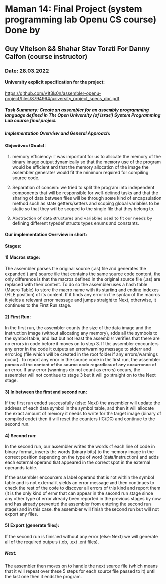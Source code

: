 
# Maman 14: Final Project (system programming lab Openu CS course) Done by 
## Guy Vitelson && Shahar Stav Torati For Danny Calfon (course instructor)
### Date: 28.03.2022
#### University explicit specification for the project:
https://github.com/v1t3ls0n/assembler-openu-project/files/8794964/university_project_specs_doc.pdf


##### Task Summary: Create an assembler for an assembly programming language defined in The Open University (of Israel) System Programming Lab course final project.
##### Implementation Overview and General Approach:

#### Objectives (Goals): ### 
1) memory efficiency: It was important for us to allocate the memory of the binary image output dynamically so that the memory use of the program would be efficient and that the memory allocation of the image the assembler generates would fit the minimum required for compiling source code.

2) Separation of concern: we tried to split the program into independent components that will be responsible for well-defined tasks and that the sharing of data between files will be through some kind of encapsulation method such as state getters/setters and scoping global variables to be static so that they will be scoped to the single file that they belong to.

3) Abstraction of data structures and variables used to fit our needs by defining different typedef structs types enums and constants.

#### Our implementation Overview in short:
#### Stages:

#### 1) Macros stage:
The assembler parses the original source (.as) file and generates the expanded (.am) source file that contains the same source code content, the only difference is that the macros defined in the original source file (.as) are replaced with their content. To do so the assembler uses a hash table (Macro Table) to store the macro name with its starting and ending indexes (FILE position) of its content. If it finds any error in the syntax of the macros it yields a relevant error message and jumps straight to Next, otherwise, it continues to the First Run stage.

#### 2) First Run:
In the first run, the assembler counts the size of the data image and the instruction image (without allocating any memory), adds all the symbols to the symbol table, and last but not least the assembler verifies that there are no errors in code before it moves on to step 3. If the assembler encounters any error in the code it outputs an error/warning message to stderr and error.log (file which will be created in the root folder if any errors/warnings occur). To report any error in the source code in the first run, the assembler parses all the content of the source code regardless of any occurrence of an error. If any error (warnings do not count as errors) occurs, the assembler will not continue to stage 3 but it will go straight on to the Next stage.
 
#### 3) In between the first and second run:
If the first run ended successfully (else: Next) the assembler will update the address of each data symbol in the symbol table, and then it will allocate the exact amount of memory it needs to write for the target image (binary of compiled code) then it will reset the counters (IC/DC) and continue to the second run.

#### 4) Second run:
In the second run, our assembler writes the words of each line of code in binary format, inserts the words (binary bits) to the memory image in the correct position depending on the type of word (data/instruction) and adds each external operand that appeared in the correct spot in the external operands table.

If the assembler encounters a label operand that is not within the symbol table and is not external it yields an error message and then continues to check the rest of the code to discover all errors of this kind and report them (it is the only kind of error that can appear in the second run stage since any other type of error already been reported in the previous stages by now and has already prevented the assembler from entering the second run stage) and in this case, the assembler will finish the second run but will not export any files.

 #### 5) Export (generate files):
If the second run is finished without any error (else: Next) we will generate all of the required outputs (.ob, .ext .ent files).

##### Next:
The assembler then moves on to handle the next source file (which means that it will repeat over these 5 steps for each source file passed to it) until the last one then it ends the program.
